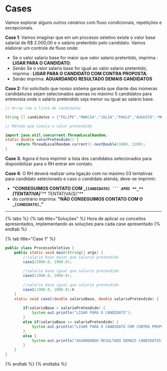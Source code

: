 # Cases

Vamos explorar alguns outros cenários com fluxo condicionais, repetições e excepcionais.

**Case 1**: Vamos imaginar que em um processo seletivo existe o valor base salarial de R$ 2.000,00 e o salário pretentido pelo candidato. Vamos elaborar um controle de fluxo onde:&#x20;

* Se o valor salario base for maior que valor salario pretentido, imprima : **LIGAR PARA O CANDIDATO**;
* Senão Se o valor salario base for igual ao valor salario pretentido, imprima : **LIGAR PARA O CANDIDATO COM CONTRA PROPOSTA**;
* Senão imprima: **AGUARDANDO RESULTADO DEMAIS CANDIDATOS**

&#x20;**Case 2**: Foi solicitado que nosso sistema garanta que diante das inúmeras candidaturas sejam selecionados apenas no máximo 5 candidatos para entrevista onde o salário pretendido seja menor ou igual ao salário base.

```java
// Array com a lista de candidatos

String [] candidatos = {"FELIPE","MARCIA","JULIA","PAULO","AUGUSTO","MONICA","FABRICIO","MIRELA","DANIELA","JORGE"};
```

```java
// Método que simula o valor pretendido

import java.util.concurrent.ThreadLocalRandom;
static double valorPretendido() {
     return ThreadLocalRandom.current().nextDouble(1800, 2200);
}
```

**Case 3**: Agora é hora imprimir a lista dos candidatos selecionados para disponibilizar para o RH entrar em contato.

**Case 4**: O RH deverá realizar uma ligação com no máximo 03 tentativas para candidato selecionado e caso o candidato atenda, deve-se imprimir:&#x20;

* **"CONSEGUIMOS CONTATO COM **_**`[CANDIDATO]`**_**` ``` APÓS **_**`[TENTATIVA]`**_** TENTATIVA(S)"**
* do contrário imprima: **"NÃO CONSEGUIMOS CONTATO COM O **_**`[CANDIDATO]`**_**"**

****

{% tabs %}
{% tab title="Soluções" %}
Hora de aplicar os conceitos apresentados, implementando as soluções para cada case apresentado
{% endtab %}

{% tab title="Case 1" %}
```java
public class ProcessoSeletivo {
	public static void main(String[] args) {
		//salario base maior que salario pretendido
		case1(2000.0, 1900.0);
		
		//salario base igual que salario pretendido
		case1(2000.0, 2000.0);
		
		//salario base igual que salario pretendido
		case1(1900.0, 2000.0);V
	}
	static void case1(double salarioBase, double salarioPretendido) {
		
		if(salarioBase > salarioPretendido) {
			System.out.println("LIGAR PARA O CANDIDATO");
		}
		else if(salarioBase == salarioPretendido) {
			System.out.println("LIGAR PARA O CANDIDATO COM CONTRA PROPOSTA");
		}
		else {
			System.out.println("AGUARDANDO RESULTADO DEMAIS CANDIDATOS");
		}
	}
}

```
{% endtab %}
{% endtabs %}
